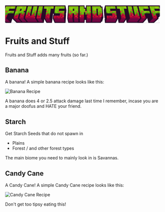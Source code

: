 ![Apple](fasfull.png)

# Fruits and Stuff


Fruits and Stuff adds many fruits (so far.)

## Banana

A banana! A simple banana recipe looks like this:


<img width="300" height="141" alt="Banana Recipe" src="https://github.com/user-attachments/assets/4660f697-84e7-4ed4-9192-988ba3f92347" />

A banana does 4 or 2.5 attack damage last time I remember, incase you are a major doofus and HATE your friend.



## Starch

Get Starch Seeds that do not spawn in

- Plains
- Forest / and other forest types

The main biome you need to mainly look in is Savannas.

## Candy Cane
A Candy Cane! A simple Candy Cane recipe looks like this:
  
 <img width="300" height="141" alt="Candy Cane Recipe" src="https://github.com/user-attachments/assets/3fa571e1-6de3-4610-9671-14d5cf6a5d54" />


Don't get too tipsy eating this!
  
